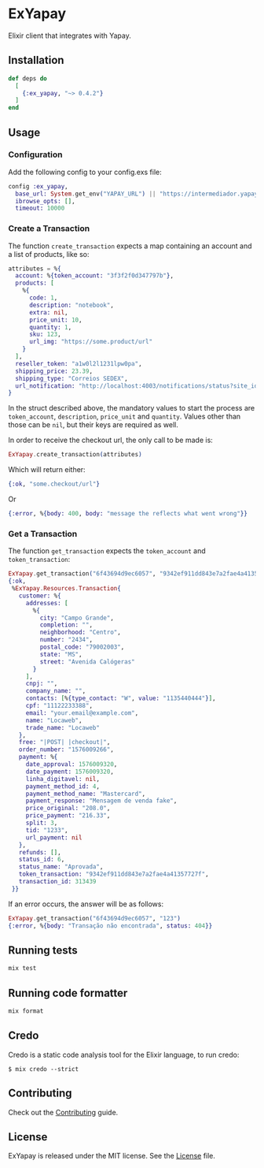 # ExYapay

Elixir client that integrates with Yapay.

## Installation

```elixir
def deps do
  [
    {:ex_yapay, "~> 0.4.2"}
  ]
end
```

## Usage

### Configuration

Add the following config to your config.exs file:

```elixir
config :ex_yapay,
  base_url: System.get_env("YAPAY_URL") || "https://intermediador.yapay.com.br",
  ibrowse_opts: [],
  timeout: 10000
```

### Create a Transaction

The function `create_transaction` expects a map containing an account and a list of products, like so:

```elixir
attributes = %{
  account: %{token_account: "3f3f2f0d347797b"},
  products: [
    %{
      code: 1,
      description: "notebook",
      extra: nil,
      price_unit: 10,
      quantity: 1,
      sku: 123,
      url_img: "https://some.product/url"
    }
  ],
  reseller_token: "a1w0l2l1231lpw0pa",
  shipping_price: 23.39,
  shipping_type: "Correios SEDEX",
  url_notification: "http://localhost:4003/notifications/status?site_id=123&cart_id=445"
}
```

In the struct described above, the mandatory values to start the process are `token_account`, `description`, `price_unit` and `quantity`. Values other than those can be `nil`, but their keys are required as well.

In order to receive the checkout url, the only call to be made is:

```elixir
ExYapay.create_transaction(attributes)
```

Which will return either:

```elixir
{:ok, "some.checkout/url"}
```

Or

```elixir
{:error, %{body: 400, body: "message the reflects what went wrong"}}
```

### Get a Transaction

The function `get_transaction` expects the `token_account` and `token_transaction`:

```elixir
ExYapay.get_transaction("6f43694d9ec6057", "9342ef911dd843e7a2fae4a41357727f")
{:ok,
 %ExYapay.Resources.Transaction{
   customer: %{
     addresses: [
       %{
         city: "Campo Grande",
         completion: "",
         neighborhood: "Centro",
         number: "2434",
         postal_code: "79002003",
         state: "MS",
         street: "Avenida Calógeras"
       }
     ],
     cnpj: "",
     company_name: "",
     contacts: [%{type_contact: "W", value: "1135440444"}],
     cpf: "11122233388",
     email: "your.email@example.com",
     name: "Locaweb",
     trade_name: "Locaweb"
   },
   free: "|POST| |checkout|",
   order_number: "1576009266",
   payment: %{
     date_approval: 1576009320,
     date_payment: 1576009320,
     linha_digitavel: nil,
     payment_method_id: 4,
     payment_method_name: "Mastercard",
     payment_response: "Mensagem de venda fake",
     price_original: "208.0",
     price_payment: "216.33",
     split: 3,
     tid: "1233",
     url_payment: nil
   },
   refunds: [],
   status_id: 6,
   status_name: "Aprovada",
   token_transaction: "9342ef911dd843e7a2fae4a41357727f",
   transaction_id: 313439
 }}
```

If an error occurs, the answer will be as follows:

```elixir
ExYapay.get_transaction("6f43694d9ec6057", "123")
{:error, %{body: "Transação não encontrada", status: 404}}
```

## Running tests

```bash
mix test
```

## Running code formatter

```bash
mix format
```

## Credo

Credo is a static code analysis tool for the Elixir language, to run credo:

```
$ mix credo --strict
```

## Contributing

Check out the [Contributing](CONTRIBUTING.md) guide.

## License

ExYapay is released under the MIT license. See the [License](LICENSE.txt) file.

